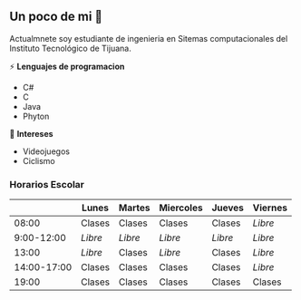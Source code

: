 ## Un poco de mi 🤔

Actualmnete soy estudiante de ingenieria en Sitemas computacionales del Instituto Tecnológico de Tijuana.

⚡ **Lenguajes de programacion**
- C#
- C
- Java
- Phyton



💬 **Intereses**
- Videojuegos
- Ciclismo

### Horarios Escolar
|             | Lunes   | Martes  | Miercoles | Jueves  | Viernes |
|-------------|---------|---------|-----------|---------|---------|
|   08:00     | Clases  | Clases  | Clases    | Clases  | _Libre_ |
| 9:00-12:00  | _Libre_ | _Libre_ | _Libre_   | _Libre_ | _Libre_ |
|   13:00     | _Libre_ | Clases  | _Libre_   | Clases  | _Libre_ |
| 14:00-17:00 | Clases  | Clases  | Clases    | Clases  | _Libre_ |
|   19:00     | Clases  | Clases  | Clases    | Clases  | Clases  |
<!--
**Josafat-Palacios/Josafat-Palacios** is a ✨ _special_ ✨ repository because its `README.md` (this file) appears on your GitHub profile.

Here are some ideas to get you started:

- 🔭 I’m currently working on ...
- 🌱 I’m currently learning ...
- 👯 I’m looking to collaborate on ...
- 🤔 I’m looking for help with ...
- 💬 Ask me about ...
- 📫 How to reach me: ...
- 😄 Pronouns: ...
- ⚡ Fun fact: ...
-->
